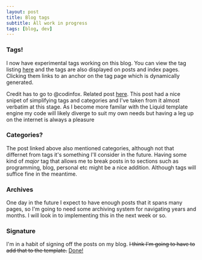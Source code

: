```yaml
---
layout: post
title: Blog tags
subtitle: All work in progress
tags: [blog, dev]
---
```


### Tags!

I now have experimental tags working on this blog. You can view the tag listing [here](/blog/tag) and the tags are
also displayed on posts and index pages. Clicking them links to an anchor on the tag page which is dynamically generated.

Credit has to go to @codinfox. Related post [here](https://codinfox.github.io/dev/2015/03/06/use-tags-and-categories-in-your-jekyll-based-github-pages/).
This post had a nice snipet of simplifying tags and categories and I've taken from it almost verbatim at this stage. As I become more
familar with the Liquid template engine my code will likely diverge to suit my own needs but having a leg up on the internet is always
a pleasure

### Categories?

The post linked above also mentioned categories, although not that differnet from tags it's something I'll consider in the future. 
Having some kind of *major* tag that allows me to break posts in to sections such as programming, blog, personal etc might be a nice
addition. Although tags will suffice fine in the meantime.

### Archives

One day in the future I expect to have enough posts that it spans many pages, so I'm going to need some archiving system for navigating
years and months. I will look in to implementing this in the next week or so.

### Signature

I'm in a habit of signing off the posts on my blog. ~~I think I'm going to have to add that to the template.~~
[Done!](https://github.com/nevercast/nevercast.github.io/commit/2abe421390d8fee6ec2356e77660414145071257)
